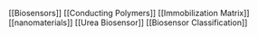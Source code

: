 [[Biosensors]]
[[Conducting Polymers]]
[[Immobilization Matrix]]
[[nanomaterials]]
[[Urea Biosensor]]
[[Biosensor Classification]]
